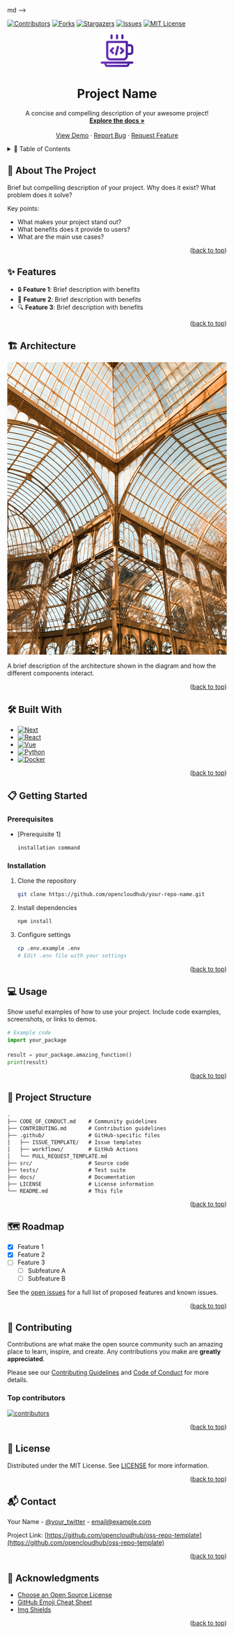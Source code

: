 md -->
<a id="readme-top"></a>

<!-- PROJECT SHIELDS -->
[![Contributors][contributors-shield]][contributors-url]
[![Forks][forks-shield]][forks-url]
[![Stargazers][stars-shield]][stars-url]
[![Issues][issues-shield]][issues-url]
[![MIT License][license-shield]][license-url]

<!-- PROJECT LOGO -->
<div align="center">
  <a href="https://github.com/opencloudhub/oss-repo-template">
    <img src="images/logo.png" alt="Logo" width="80" height="80">
  </a>

  <h1 align="center">Project Name</h1>

  <p align="center">
    A concise and compelling description of your awesome project!
    <br />
    <a href="https://github.com/opencloudhub/oss-repo-template"><strong>Explore the docs »</strong></a>
    <br />
    <br />
    <a href="https://github.com/opencloudhub/oss-repo-template">View Demo</a>
    ·
    <a href="https://github.com/opencloudhub/oss-repo-template/issues/new?template=bug_report.yaml">Report Bug</a>
    ·
    <a href="https://github.com/opencloudhub/oss-repo-template/issues/new?template=feature_request.yaml">Request Feature</a>
  </p>
</div>

<!-- TABLE OF CONTENTS -->
<details>
  <summary>📑 Table of Contents</summary>
  <ol>
    <li><a href="#-about-the-project">About The Project</a></li>
    <li><a href="#-architecture">Architecture</a></li>
    <li><a href="#-features">Features</a></li>
    <li><a href="#-built-with">Built With</a></li>
    <li>
      <a href="#-getting-started">Getting Started</a>
      <ul>
        <li><a href="#prerequisites">Prerequisites</a></li>
        <li><a href="#installation">Installation</a></li>
      </ul>
    </li>
    <li><a href="#-usage">Usage</a></li>
    <li><a href="#-project-structure">Project Structure</a></li>
    <li><a href="#-roadmap">Roadmap</a></li>
    <li><a href="#-contributing">Contributing</a></li>
    <li><a href="#-license">License</a></li>
    <li><a href="#-contact">Contact</a></li>
    <li><a href="#-acknowledgments">Acknowledgments</a></li>
  </ol>
</details>

<!-- ABOUT THE PROJECT -->
## 🚀 About The Project

Brief but compelling description of your project. Why does it exist? What problem does it solve? 

Key points:
* What makes your project stand out?
* What benefits does it provide to users?
* What are the main use cases?

<p align="right">(<a href="#readme-top">back to top</a>)</p>

<!-- FEATURES -->
## ✨ Features

* 🔒 **Feature 1**: Brief description with benefits
* 🔄 **Feature 2**: Brief description with benefits
* 🔍 **Feature 3**: Brief description with benefits

<p align="right">(<a href="#readme-top">back to top</a>)</p>

<!-- ARCHITECTURE -->
## 🏗️ Architecture

<div align="center">
  <img src="images/architecture.jpg" alt="Architecture Diagram" width="800">
</div>

A brief description of the architecture shown in the diagram and how the different components interact.

<p align="right">(<a href="#readme-top">back to top</a>)</p>

<!-- BUILT WITH -->
## 🛠️ Built With

* [![Next][Next.js]][Next-url]
* [![React][React.js]][React-url]
* [![Vue][Vue.js]][Vue-url]
* [![Python][Python.badge]][Python-url]
* [![Docker][Docker.badge]][Docker-url]

<p align="right">(<a href="#readme-top">back to top</a>)</p>

<!-- GETTING STARTED -->
## 📋 Getting Started

### Prerequisites

* [Prerequisite 1]
  ```sh
  installation command
  ```

### Installation

1. Clone the repository
   ```sh
   git clone https://github.com/opencloudhub/your-repo-name.git
   ```
2. Install dependencies
   ```sh
   npm install
   ```
3. Configure settings
   ```sh
   cp .env.example .env
   # Edit .env file with your settings
   ```

<p align="right">(<a href="#readme-top">back to top</a>)</p>

<!-- USAGE -->
## 💻 Usage

Show useful examples of how to use your project. Include code examples, screenshots, or links to demos.

```python
# Example code
import your_package

result = your_package.amazing_function()
print(result)
```

<p align="right">(<a href="#readme-top">back to top</a>)</p>

<!-- PROJECT STRUCTURE -->
## 📁 Project Structure

```
.
├── CODE_OF_CONDUCT.md    # Community guidelines
├── CONTRIBUTING.md       # Contribution guidelines
├── .github/              # GitHub-specific files
│   ├── ISSUE_TEMPLATE/   # Issue templates
│   ├── workflows/        # GitHub Actions
│   └── PULL_REQUEST_TEMPLATE.md
├── src/                  # Source code
├── tests/                # Test suite
├── docs/                 # Documentation
├── LICENSE               # License information
└── README.md             # This file
```

<p align="right">(<a href="#readme-top">back to top</a>)</p>

<!-- ROADMAP -->
## 🗺️ Roadmap

- [x] Feature 1
- [x] Feature 2
- [ ] Feature 3
  - [ ] Subfeature A
  - [ ] Subfeature B

See the [open issues](https://github.com/opencloudhub/oss-repo-template/issues) for a full list of proposed features and known issues.

<p align="right">(<a href="#readme-top">back to top</a>)</p>

<!-- CONTRIBUTING -->
## 👥 Contributing

Contributions are what make the open source community such an amazing place to learn, inspire, and create. Any contributions you make are **greatly appreciated**.

Please see our [Contributing Guidelines](/CONTRIBUTING.md) and [Code of Conduct](/CODE_OF_CONDUCT.md) for more details.

### Top contributors

<a href="https://github.com/opencloudhub/oss-repo-template/graphs/contributors">
  <img src="https://contrib.rocks/image?repo=opencloudhub/oss-repo-template" alt="contributors" />
</a>

<p align="right">(<a href="#readme-top">back to top</a>)</p>

<!-- LICENSE -->
## 📄 License

Distributed under the MIT License. See [LICENSE](/LICENSE) for more information.

<p align="right">(<a href="#readme-top">back to top</a>)</p>

<!-- CONTACT -->
## 📬 Contact

Your Name - [@your_twitter](https://twitter.com/your_username) - email@example.com

Project Link: [https://github.com/opencloudhub/oss-repo-template](https://github.com/opencloudhub/oss-repo-template)

<p align="right">(<a href="#readme-top">back to top</a>)</p>

<!-- ACKNOWLEDGMENTS -->
## 🙏 Acknowledgments

* [Choose an Open Source License](https://choosealicense.com)
* [GitHub Emoji Cheat Sheet](https://www.webpagefx.com/tools/emoji-cheat-sheet)
* [Img Shields](https://shields.io)

<p align="right">(<a href="#readme-top">back to top</a>)</p>

<!-- MARKDOWN LINKS & IMAGES -->
[contributors-shield]: https://img.shields.io/github/contributors/opencloudhub/oss-repo-template.svg?style=for-the-badge
[contributors-url]: https://github.com/opencloudhub/oss-repo-template/graphs/contributors
[forks-shield]: https://img.shields.io/github/forks/opencloudhub/oss-repo-template.svg?style=for-the-badge
[forks-url]: https://github.com/opencloudhub/oss-repo-template/network/members
[stars-shield]: https://img.shields.io/github/stars/opencloudhub/oss-repo-template.svg?style=for-the-badge
[stars-url]: https://github.com/opencloudhub/oss-repo-template/stargazers
[issues-shield]: https://img.shields.io/github/issues/opencloudhub/oss-repo-template.svg?style=for-the-badge
[issues-url]: https://github.com/opencloudhub/oss-repo-template/issues
[license-shield]: https://img.shields.io/github/license/opencloudhub/oss-repo-template.svg?style=for-the-badge
[license-url]: https://github.com/opencloudhub/oss-repo-template/blob/master/LICENSE
[Next.js]: https://img.shields.io/badge/next.js-000000?style=for-the-badge&logo=nextdotjs&logoColor=white
[Next-url]: https://nextjs.org/
[React.js]: https://img.shields.io/badge/React-20232A?style=for-the-badge&logo=react&logoColor=61DAFB
[React-url]: https://reactjs.org/
[Vue.js]: https://img.shields.io/badge/Vue.js-35495E?style=for-the-badge&logo=vuedotjs&logoColor=4FC08D
[Vue-url]: https://vuejs.org/
[Python.badge]: https://img.shields.io/badge/Python-3776AB?style=for-the-badge&logo=python&logoColor=white
[Python-url]: https://www.python.org/
[Docker.badge]: https://img.shields.io/badge/Docker-2496ED?style=for-the-badge&logo=docker&logoColor=white
[Docker-url]: https://www.docker.com/